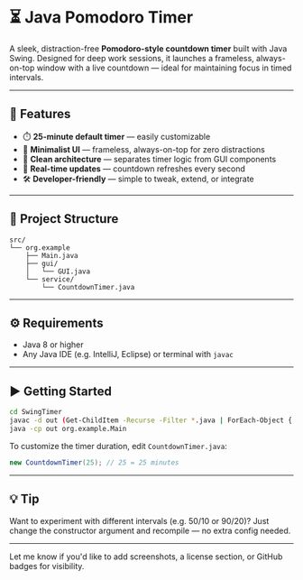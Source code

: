 
# ⏳ Java Pomodoro Timer

A sleek, distraction-free **Pomodoro-style countdown timer** built with Java Swing. Designed for deep work sessions, it launches a frameless, always-on-top window with a live countdown — ideal for maintaining focus in timed intervals.

---

## 🚀 Features

- ⏱️ **25-minute default timer** — easily customizable
- 🧼 **Minimalist UI** — frameless, always-on-top for zero distractions
- 🧠 **Clean architecture** — separates timer logic from GUI components
- 🔄 **Real-time updates** — countdown refreshes every second
- 🛠️ **Developer-friendly** — simple to tweak, extend, or integrate

---

## 📁 Project Structure

```
src/
└── org.example
    ├── Main.java
    ├── gui/
    │   └── GUI.java
    └── service/
        └── CountdownTimer.java
```

---

## ⚙️ Requirements

- Java 8 or higher
- Any Java IDE (e.g. IntelliJ, Eclipse) or terminal with `javac`

---

## ▶️ Getting Started

```bash
cd SwingTimer
javac -d out (Get-ChildItem -Recurse -Filter *.java | ForEach-Object { $_.FullName })
java -cp out org.example.Main
```

To customize the timer duration, edit `CountdownTimer.java`:

```java
new CountdownTimer(25); // 25 = 25 minutes
```

---

## 💡 Tip

Want to experiment with different intervals (e.g. 50/10 or 90/20)? Just change the constructor argument and recompile — no extra config needed.

---

Let me know if you'd like to add screenshots, a license section, or GitHub badges for visibility.
